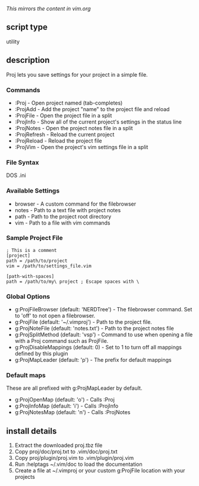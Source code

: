 _This mirrors the content in vim.org_

## script type
utility

## description
Proj lets you save settings for your project in a simple file.

### Commands
* :Proj <project> - Open project named <project> (tab-completes)
* :ProjAdd <name> - Add the project "name" to the project file and reload
* :ProjFile - Open the project file in a split
* :ProjInfo - Show all of the current project's settings in the status line
* :ProjNotes - Open the project notes file in a split
* :ProjRefresh - Reload the current project
* :ProjReload - Reload the project file
* :ProjVim - Open the project's vim settings file in a split


### File Syntax
DOS .ini

### Available Settings
* browser - A custom command for the filebrowser
* notes - Path to a text file with project notes
* path - Path to the project root directory
* vim - Path to a file with vim commands

### Sample Project File

    ; This is a comment
    [project]
    path = /path/to/project
    vim = /path/to/settings_file.vim

    [path-with-spaces]
    path = /path/to/my\ project ; Escape spaces with \

### Global Options
* g:ProjFileBrowser (default: 'NERDTree') - The filebrowser command. Set to 'off' to not open a filebrowser.
* g:ProjFile (default: '~/.vimproj') - Path to the project file.
* g:ProjNoteFile (default: 'notes.txt') - Path to the project notes file
* g:ProjSplitMethod (default: 'vsp') - Command to use when opening a file with a Proj command such as ProjFile.
* g:ProjDisableMappings (default: 0) - Set to 1 to turn off all mappings defined by this plugin
* g:ProjMapLeader (default: '<Leader>p') - The prefix for default mappings

### Default maps
These are all prefixed with g:ProjMapLeader by default.

* g:ProjOpenMap (default: 'o') - Calls :Proj
* g:ProjInfoMap (default: 'i') - Calls :ProjInfo
* g:ProjNotesMap (default: 'n') - Calls :ProjNotes

## install details
1. Extract the downloaded proj.tbz file
2. Copy proj/doc/proj.txt to .vim/doc/proj.txt
3. Copy proj/plugin/proj.vim to .vim/plugin/proj.vim
4. Run :helptags ~/.vim/doc to load the documentation
5. Create a file at ~/.vimproj or your custom g:ProjFile location with your projects
